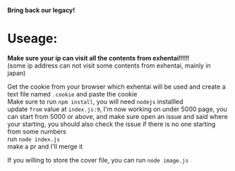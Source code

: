 **Bring back our legacy!**
# Useage:
**Make sure your ip can visit all the contents from exhentai!!!!!**  
(some ip address can not visit some contents from exhentai, mainly in japan)  

Get the cookie from your browser which exhentai will be used and create a text file named `.cookie` and paste the cookie  
Make sure to run `npm install`, you will need `nodejs` installled  
update `from` value at `index.js:9`, I'm now working on under 5000 page, you can start from 5000 or above, and make sure open an issue and said where your starting, you should also check the issue if there is no one starting from some numbers  
run `node index.js`  
make a pr and I'll merge it

If you willing to store the cover file, you can run `node image.js`